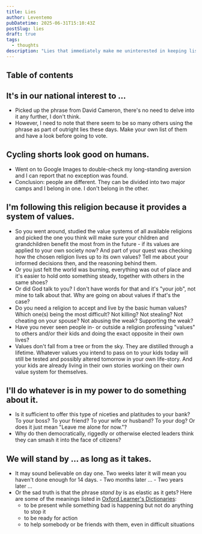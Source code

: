```yaml
---
title: Lies
author: Leventemo
pubDatetime: 2025-06-31T15:10:43Z
postSlug: lies
draft: true
tags:
  - thoughts
description: "Lies that immediately make me uninterested in keeping listening."
---
```



## Table of contents

## It's in our national interest to ...

* Picked up the phrase from David Cameron, there's no need to delve into it any further, I don't think.
* However, I need to note that there seem to be so many others using the phrase as part of outright lies these days. Make your own list of them and have a look before going to vote.

## Cycling shorts look good on humans.
* Went on to Google Images to double-check my long-standing aversion and I can report that no exception was found.
* Conclusion: people are different. They can be divided into two major camps and I belong in one. I don't belong in the other.

## I'm following this religion because it provides a system of values.

* So you went around, studied the value systems of all available religions and picked the one you think will make sure your children and grandchildren benefit the most from in the future - if its values are applied to your own society now? And part of your quest was checking how the chosen religion lives up to its own values? Tell me about your informed decisions then, and the reasoning behind them.
* Or you just felt the world was burning, everything was out of place and it's easier to hold onto something steady, together with others in the same shoes?
* Or did God talk to you? I don't have words for that and it's "your job", not mine to talk about that. Why are going on about values if that's the case?
* Do you need a religion to accept and live by the basic human values? Which one(s) being the most difficult? Not killing? Not stealing? Not cheating on your spouse? Not abusing the weak? Supporting the weak?
* Have you never seen people in- or outside a religion professing "values" to others and/or their kids and doing the exact opposite in their own lives?
* Values don't fall from a tree or from the sky. They are distilled through a lifetime. Whatever values you intend to pass on to your kids today will still be tested and possibly altered tomorrow in your own life-story. And your kids are already living in their own stories working on their own value system for themselves.

## I'll do whatever is in my power to do something about it.

* Is it sufficient to offer this type of niceties and platitudes to your bank? To your boss? To your friend? To your wife or husband? To your dog? Or does it just mean "Leave me alone for now."?
* Why do then democratically, riggedly or otherwise elected leaders think they can smash it into the face of citizens?

## We will stand by ... as long as it takes.

* It may sound believable on day one. Two weeks later it will mean you haven't done enough for 14 days. - Two months later ... - Two years later ...
* Or the sad truth is that the phrase _stand by_ is as elastic as it gets? Here are some of the meanings listed in [Oxford Learner's Dictionaries](https://www.oxfordlearnersdictionaries.com/definition/english/stand-by?q=stand+by):
  + to be present while something bad is happening but not do anything to stop it
  + to be ready for action
  + to help somebody or be friends with them, even in difficult situations
